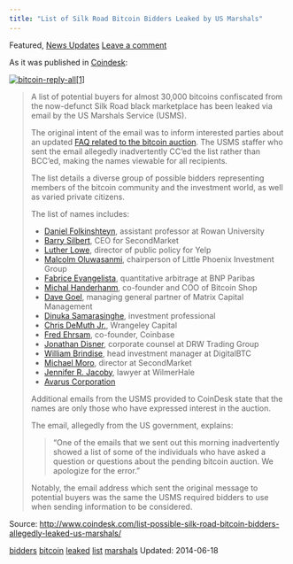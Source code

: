 ```yaml
---
title: "List of Silk Road Bitcoin Bidders Leaked by US Marshals"
---
```


<article class="post-listing post-6100 post type-post status-publish format-standard has-post-thumbnail hentry  tag-bidders tag-bitcoin tag-leaked tag-list tag-marshals 
Posted by: DeepDotWeb
<span>June 18, 2014</span>
<span>in <a href="https://www.deepdotweb.com/category/deepdot-news/" rel="category tag">Featured</a>, <a href="https://www.deepdotweb.com/category/news-updates/" rel="category tag">News Updates</a></span>
<a href="/2014/06/18/list-silk-road-bitcoin-bidders-leaked-us-marshals/#respond">Leave a comment</a></span>
</p>
<div class="clear"></div>
<div class="entry">
<p>As it was published in <a href="http://www.coindesk.com/list-possible-silk-road-bitcoin-bidders-allegedly-leaked-us-marshals/" target="_blank">Coindesk</a>:</p>
<p><a href="/imgs/2014/06/bitcoin-reply-all1.png"><img class="aligncenter wp-image-6114 size-full" src="/imgs/2014/06/bitcoin-reply-all1.png" alt="bitcoin-reply-all[1]" width="680" height="284" srcset="/imgs/2014/06/bitcoin-reply-all1.png 680w, /imgs/2014/06/bitcoin-reply-all1-300x125.png 300w" sizes="(max-width: 680px) 100vw, 680px"/></a></p>
<blockquote><p>A list of potential buyers for almost 30,000 bitcoins confiscated from the now-defunct Silk Road black marketplace has been leaked via email by the US Marshals Service (USMS).</p>
<p>The original intent of the email was to inform interested parties about an updated <a href="http://www.usmarshals.gov/assets/2014/bitcoins/" target="_blank">FAQ related to the bitcoin auction</a>. The USMS staffer who sent the email allegedly inadvertently CC’ed the list rather than BCC’ed, making the names viewable for all recipients.</p>
<p>The list details a diverse group of possible bidders representing members of the bitcoin community and the investment world, as well as varied private citizens.</p>
<p>The list of names includes:</p>
<ul>
<li><a href="http://www.rowan.edu/colleges/business/facultystaff/moreinfo.cfm?id=639" target="_blank">Daniel Folkinshteyn</a>, assistant professor at Rowan University</li>
<li><a href="https://twitter.com/barrysilbert" target="_blank">Barry Silbert</a>, CEO for SecondMarket</li>
<li><a href="https://twitter.com/lutherlowe" target="_blank">Luther Lowe</a>, director of public policy for Yelp</li>
<li><a href="http://wiki.timetotrade.eu/Malcolm_Oluwasanmi" target="_blank">Malcolm Oluwasanmi</a>, chairperson of Little Phoenix Investment Group</li>
<li><a href="https://www.linkedin.com/pub/fabrice-evangelista/14/584/355" target="_blank">Fabrice Evangelista</a>, quantitative arbitrage at BNP Paribas</li>
<li><a href="https://www.linkedin.com/in/michalhanderhan" target="_blank">Michal Handerhanm</a>, co-founder and COO of Bitcoin Shop</li>
<li><a href="http://en.wikipedia.org/wiki/David_Goel" target="_blank">Dave Goel</a>, managing general partner of Matrix Capital Management</li>
<li><a href="https://www.linkedin.com/in/dinuka" target="_blank">Dinuka Samarasinghe</a>, investment professional</li>
<li><a href="http://seekingalpha.com/author/chris-demuth-jr" target="_blank">Chris DeMuth Jr.</a>, Wrangeley Capital</li>
<li><a href="https://www.linkedin.com/in/fredehrsam" target="_blank">Fred Ehrsam</a>, co-founder, Coinbase</li>
<li><a href="https://www.linkedin.com/in/jonathandisner" target="_blank">Jonathan Disner</a>, corporate counsel at DRW Trading Group</li>
<li><a href="http://www.digitalbtc.com/management/" target="_blank">William Brindise</a>, head investment manager at DigitalBTC</li>
<li><a href="http://www.linkedin.com/in/michaelmoro" target="_blank">Michael Moro</a>, director at SecondMarket</li>
<li><a href="http://wilmerhale.com/jennifer_jacoby/" target="_blank">Jennifer R. Jacoby</a>, lawyer at WilmerHale</li>
<li><a href="http://www.nasdaq.com/markets/ipos/company/avarus-inc-841122-65957" target="_blank">Avarus Corporation</a></li>
</ul>
<p>Additional emails from the USMS provided to CoinDesk state that the names are only those who have expressed interest in the auction.</p>
<p>The email, allegedly from the US government, explains:</p>
<blockquote><p>“One of the emails that we sent out this morning inadvertently showed a list of some of the individuals who have asked a question or questions about the pending bitcoin auction. We apologize for the error.”</p></blockquote>
<p>Notably, the email address which sent the original message to potential buyers was the same the USMS required bidders to use when sending information to be considered.</p></blockquote>
<p>Source: <a href="http://www.coindesk.com/list-possible-silk-road-bitcoin-bidders-allegedly-leaked-us-marshals/" target="_blank">http://www.coindesk.com/list-possible-silk-road-bitcoin-bidders-allegedly-leaked-us-marshals/</a></p>
</div>
<a href="https://www.deepdotweb.com/tag/bidders/" rel="tag">bidders</a> <a href="https://www.deepdotweb.com/tag/bitcoin/" rel="tag">bitcoin</a> <a href="https://www.deepdotweb.com/tag/leaked/" rel="tag">leaked</a> <a href="https://www.deepdotweb.com/tag/list/" rel="tag">list</a> <a href="https://www.deepdotweb.com/tag/marshals/" rel="tag">marshals</a> </span> 
Updated: 2014-06-18
    
